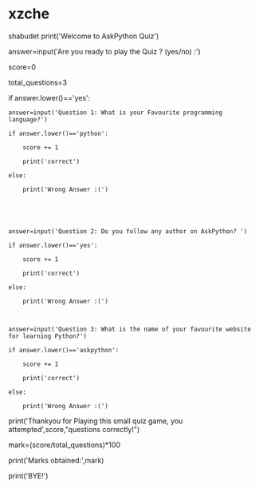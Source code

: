# xzche
shabudet
print('Welcome to AskPython Quiz')

answer=input('Are you ready to play the Quiz ? (yes/no) :')

score=0

total_questions=3

 

if answer.lower()=='yes':

    answer=input('Question 1: What is your Favourite programming language?')

    if answer.lower()=='python':

        score += 1

        print('correct')

    else:

        print('Wrong Answer :(')

 

 

    answer=input('Question 2: Do you follow any author on AskPython? ')

    if answer.lower()=='yes':

        score += 1

        print('correct')

    else:

        print('Wrong Answer :(')

 

    answer=input('Question 3: What is the name of your favourite website for learning Python?')

    if answer.lower()=='askpython':

        score += 1

        print('correct')

    else:

        print('Wrong Answer :(')

 

print('Thankyou for Playing this small quiz game, you attempted',score,"questions correctly!")

mark=(score/total_questions)*100

print('Marks obtained:',mark)

print('BYE!')
